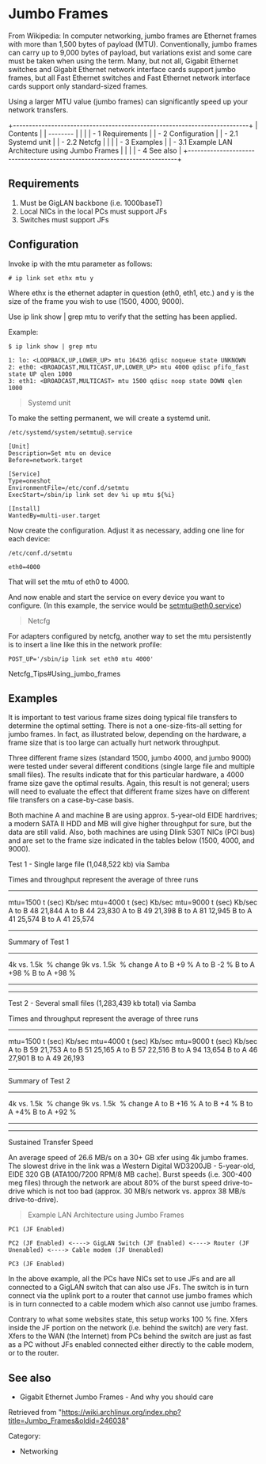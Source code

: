 Jumbo Frames
============

From Wikipedia: In computer networking, jumbo frames are Ethernet frames
with more than 1,500 bytes of payload (MTU). Conventionally, jumbo
frames can carry up to 9,000 bytes of payload, but variations exist and
some care must be taken when using the term. Many, but not all, Gigabit
Ethernet switches and Gigabit Ethernet network interface cards support
jumbo frames, but all Fast Ethernet switches and Fast Ethernet network
interface cards support only standard-sized frames.

Using a larger MTU value (jumbo frames) can significantly speed up your
network transfers.

+--------------------------------------------------------------------------+
| Contents                                                                 |
| --------                                                                 |
|                                                                          |
| -   1 Requirements                                                       |
| -   2 Configuration                                                      |
|     -   2.1 Systemd unit                                                 |
|     -   2.2 Netcfg                                                       |
|                                                                          |
| -   3 Examples                                                           |
|     -   3.1 Example LAN Architecture using Jumbo Frames                  |
|                                                                          |
| -   4 See also                                                           |
+--------------------------------------------------------------------------+

Requirements
------------

1.  Must be GigLAN backbone (i.e. 1000baseT)
2.  Local NICs in the local PCs must support JFs
3.  Switches must support JFs

Configuration
-------------

Invoke ip with the mtu parameter as follows:

    # ip link set ethx mtu y

Where ethx is the ethernet adapter in question (eth0, eth1, etc.) and y
is the size of the frame you wish to use (1500, 4000, 9000).

Use ip link show | grep mtu to verify that the setting has been applied.

Example:

    $ ip link show | grep mtu

    1: lo: <LOOPBACK,UP,LOWER_UP> mtu 16436 qdisc noqueue state UNKNOWN 
    2: eth0: <BROADCAST,MULTICAST,UP,LOWER_UP> mtu 4000 qdisc pfifo_fast state UP qlen 1000
    3: eth1: <BROADCAST,MULTICAST> mtu 1500 qdisc noop state DOWN qlen 1000

> Systemd unit

To make the setting permanent, we will create a systemd unit.

    /etc/systemd/system/setmtu@.service

    [Unit]
    Description=Set mtu on device
    Before=network.target

    [Service]
    Type=oneshot
    EnvironmentFile=/etc/conf.d/setmtu
    ExecStart=/sbin/ip link set dev %i up mtu ${%i}

    [Install]
    WantedBy=multi-user.target

Now create the configuration. Adjust it as necessary, adding one line
for each device:

    /etc/conf.d/setmtu

    eth0=4000

That will set the mtu of eth0 to 4000.

And now enable and start the service on every device you want to
configure. (In this example, the service would be setmtu@eth0.service)

> Netcfg

For adapters configured by netcfg, another way to set the mtu
persistently is to insert a line like this in the network profile:

    POST_UP='/sbin/ip link set eth0 mtu 4000'

Netcfg_Tips#Using_jumbo_frames

Examples
--------

It is important to test various frame sizes doing typical file transfers
to determine the optimal setting. There is not a one-size-fits-all
setting for jumbo frames. In fact, as illustrated below, depending on
the hardware, a frame size that is too large can actually hurt network
throughput.

Three different frame sizes (standard 1500, jumbo 4000, and jumbo 9000)
were tested under several different conditions (single large file and
multiple small files). The results indicate that for this particular
hardware, a 4000 frame size gave the optimal results. Again, this result
is not general; users will need to evaluate the effect that different
frame sizes have on different file transfers on a case-by-case basis.

Both machine A and machine B are using approx. 5-year-old EIDE
hardrives; a modern SATA II HDD and MB will give higher throughput for
sure, but the data are still valid. Also, both machines are using Dlink
530T NICs (PCI bus) and are set to the frame size indicated in the
tables below (1500, 4000, and 9000).

Test 1 - Single large file (1,048,522 kb) via Samba

Times and throughput represent the average of three runs

  ---------- --------- -------- -- ---------- --------- -------- -- ---------- --------- --------
  mtu=1500   t (sec)   Kb/sec      mtu=4000   t (sec)   Kb/sec      mtu=9000   t (sec)   Kb/sec
  A to B     48        21,844      A to B     44        23,830      A to B     49        21,398
  B to A     81        12,945      B to A     41        25,574      B to A     41        25,574
  ---------- --------- -------- -- ---------- --------- -------- -- ---------- --------- --------

Summary of Test 1

  ------------- ----------- -- ------------- -----------
  4k vs. 1.5k    % change      9k vs. 1.5k    % change
  A to B        +9 %           A to B        -2 %
  B to A        +98 %          B to A        +98 %
  ------------- ----------- -- ------------- -----------

  

* * * * *

Test 2 - Several small files (1,283,439 kb total) via Samba

Times and throughput represent the average of three runs

  ---------- --------- -------- -- ---------- --------- -------- -- ---------- --------- --------
  mtu=1500   t (sec)   Kb/sec      mtu=4000   t (sec)   Kb/sec      mtu=9000   t (sec)   Kb/sec
  A to B     59        21,753      A to B     51        25,165      A to B     57        22,516
  B to A     94        13,654      B to A     46        27,901      B to A     49        26,193
  ---------- --------- -------- -- ---------- --------- -------- -- ---------- --------- --------

Summary of Test 2

  ------------- ----------- -- ------------- -----------
  4k vs. 1.5k    % change      9k vs. 1.5k    % change
  A to B        +16 %          A to B        +4 %
  B to A        +4%            B to A        +92 %
  ------------- ----------- -- ------------- -----------

  

* * * * *

Sustained Transfer Speed

An average speed of 26.6 MB/s on a 30+ GB xfer using 4k jumbo frames.
The slowest drive in the link was a Western Digital WD3200JB -
5-year-old, EIDE 320 GB (ATA100/7200 RPM/8 MB cache). Burst speeds (i.e.
300-400 meg files) through the network are about 80% of the burst speed
drive-to-drive which is not too bad (approx. 30 MB/s network vs. approx
38 MB/s drive-to-drive).

> Example LAN Architecture using Jumbo Frames

    PC1 (JF Enabled)

    PC2 (JF Enabled) <----> GigLAN Switch (JF Enabled) <----> Router (JF Unenabled) <----> Cable modem (JF Unenabled)

    PC3 (JF Enabled)

In the above example, all the PCs have NICs set to use JFs and are all
connected to a GigLAN switch that can also use JFs. The switch is in
turn connect via the uplink port to a router that cannot use jumbo
frames which is in turn connected to a cable modem which also cannot use
jumbo frames.

Contrary to what some websites state, this setup works 100 % fine. Xfers
inside the JF portion on the network (i.e. behind the switch) are very
fast. Xfers to the WAN (the Internet) from PCs behind the switch are
just as fast as a PC without JFs enabled connected either directly to
the cable modem, or to the router.

  

See also
--------

-   Gigabit Ethernet Jumbo Frames - And why you should care

Retrieved from
"https://wiki.archlinux.org/index.php?title=Jumbo_Frames&oldid=246038"

Category:

-   Networking
